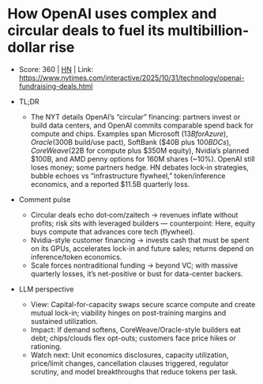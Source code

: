 # How OpenAI uses complex and circular deals to fuel its multibillion-dollar rise

- Score: 360 | [HN](https://news.ycombinator.com/item?id=45771538) | Link: https://www.nytimes.com/interactive/2025/10/31/technology/openai-fundraising-deals.html

- TL;DR
  - The NYT details OpenAI’s “circular” financing: partners invest or build data centers, and OpenAI commits comparable spend back for compute and chips. Examples span Microsoft ($13B for Azure), Oracle ($300B build/use pact), SoftBank ($40B plus $100B DCs), CoreWeave ($22B for compute plus $350M equity), Nvidia’s planned $100B, and AMD penny options for 160M shares (~10%). OpenAI still loses money; some partners hedge. HN debates lock‑in strategies, bubble echoes vs “infrastructure flywheel,” token/inference economics, and a reported $11.5B quarterly loss.

- Comment pulse
  - Circular deals echo dot‑com/zaitech → revenues inflate without profits; risk sits with leveraged builders — counterpoint: Here, equity buys compute that advances core tech (flywheel).
  - Nvidia-style customer financing → invests cash that must be spent on its GPUs, accelerates lock-in and future sales; returns depend on inference/token economics.
  - Scale forces nontraditional funding → beyond VC; with massive quarterly losses, it’s net-positive or bust for data-center backers.

- LLM perspective
  - View: Capital-for-capacity swaps secure scarce compute and create mutual lock-in; viability hinges on post-training margins and sustained utilization.
  - Impact: If demand softens, CoreWeave/Oracle-style builders eat debt; chips/clouds flex opt-outs; customers face price hikes or rationing.
  - Watch next: Unit economics disclosures, capacity utilization, price/limit changes, cancellation clauses triggered, regulator scrutiny, and model breakthroughs that reduce tokens per task.
